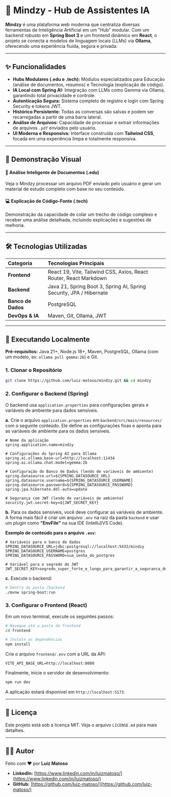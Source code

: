 # 🧠 Mindzy - Hub de Assistentes IA

**Mindzy** é uma plataforma web moderna que centraliza diversas ferramentas de Inteligência Artificial em um "Hub" modular. Com um backend robusto em **Spring Boot 3** e um frontend dinâmico em **React**, o projeto se conecta a modelos de linguagem locais (LLMs) via **Ollama**, oferecendo uma experiência fluida, segura e privada.

---

## ✨ Funcionalidades

- **Hubs Modulares (.edu e .tech):** Módulos especializados para Educação (análise de documentos, resumos) e Tecnologia (explicação de código).
- **IA Local com Spring AI:** Integração com LLMs como Gemma via Ollama, garantindo total privacidade e controle.
- **Autenticação Segura:** Sistema completo de registro e login com Spring Security e tokens JWT.
- **Histórico Persistente:** Todas as conversas são salvas e podem ser recarregadas a partir de uma barra lateral.
- **Análise de Arquivos:** Capacidade de processar e extrair informações de arquivos `.pdf` enviados pelo usuário.
- **UI Moderna e Responsiva:** Interface construída com **Tailwind CSS**, focada em uma experiência limpa e totalmente responsiva.

---

## 🎥 Demonstração Visual

#### 📄 Análise Inteligente de Documentos (.edu)

Veja o Mindzy processar um arquivo PDF enviado pelo usuário e gerar um material de estudo completo com base no seu conteúdo.

#### 💻 Explicação de Código-Fonte (.tech)

Demonstração da capacidade de colar um trecho de código complexo e receber uma análise detalhada, incluindo explicações e sugestões de melhoria.

---

## 🛠️ Tecnologias Utilizadas

| Categoria          | Tecnologias Principais                                              |
| :----------------- | :------------------------------------------------------------------ |
| **Frontend**       | React 19, Vite, Tailwind CSS, Axios, React Router, React Markdown   |
| **Backend**        | Java 21, Spring Boot 3, Spring AI, Spring Security, JPA / Hibernate |
| **Banco de Dados** | PostgreSQL                                                          |
| **DevOps & IA**    | Maven, Git, Ollama, JWT                                             |

---

## 🚀 Executando Localmente

**Pré-requisitos:** Java 21+, Node.js 18+, Maven, PostgreSQL, Ollama (com um modelo, ex: `ollama pull gemma:2b`) e Git.

### 1\. Clonar o Repositório

```bash
git clone https://github.com/luiz-matoso/mindzy.git && cd mindzy
```

### 2\. Configurar o Backend (Spring)

O backend usa `application.properties` para configurações gerais e variáveis de ambiente para dados sensíveis.

**a.** Crie o arquivo `application.properties` em `backend/src/main/resources/` com o seguinte conteúdo. Ele define as configurações fixas e aponta para as variáveis de ambiente para os dados sensíveis.

```properties
# Nome da aplicação
spring.application.name=mindzy

# Configurações do Spring AI para Ollama
spring.ai.ollama.base-url=http://localhost:11434
spring.ai.ollama.chat.model=gemma:2b

# Configuração do Banco de Dados (lendo de variáveis de ambiente)
spring.datasource.url=${SPRING_DATASOURCE_URL}
spring.datasource.username=${SPRING_DATASOURCE_USERNAME}
spring.datasource.password=${SPRING_DATASOURCE_PASSWORD}
spring.jpa.hibernate.ddl-auto=update

# Segurança com JWT (lendo de variáveis de ambiente)
security.jwt.secret-key=${JWT_SECRET_KEY}
```

**b.** Para os dados sensíveis, você deve configurar as variáveis de ambiente. A forma mais fácil é criar um arquivo `.env` na raiz da pasta `backend` e usar um plugin como **"EnvFile"** na sua IDE (IntelliJ/VS Code).

**Exemplo de conteúdo para o arquivo `.env`:**

```env
# Variáveis para o banco de dados
SPRING_DATASOURCE_URL=jdbc:postgresql://localhost:5432/mindzy
SPRING_DATASOURCE_USERNAME=postgres
SPRING_DATASOURCE_PASSWORD=sua_senha_do_postgres

# Variável para o segredo do JWT
JWT_SECRET_KEY=segredo_super_forte_e_longo_para_garantir_a_seguranca_dos_tokens
```

**c.** Execute o backend:

```bash
# Dentro da pasta /backend
./mvnw spring-boot:run
```

### 3\. Configurar o Frontend (React)

Em um novo terminal, execute os seguintes passos:

```bash
# Navegue até a pasta do frontend
cd frontend

# Instale as dependências
npm install
```

Crie o arquivo `frontend/.env` com a URL da API:

```env
VITE_API_BASE_URL=http://localhost:8080
```

Finalmente, inicie o servidor de desenvolvimento:

```bash
npm run dev
```

A aplicação estará disponível em `http://localhost:5173`.

---

## 📝 Licença

Este projeto está sob a licença MIT. Veja o arquivo `LICENSE.md` para mais detalhes.

---

## 👨‍💻 Autor

Feito com ❤️ por **Luiz Matoso**

- **LinkedIn:** [https://www.linkedin.com/in/luizmatoso/](https://www.linkedin.com/in/luizmatoso/)
- **GitHub:** [https://github.com/luiz-matoso/](https://github.com/luiz-matoso/)

